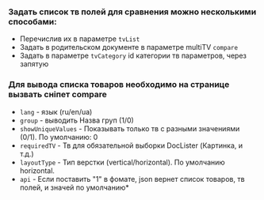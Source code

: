 ### Задать список тв полей для сравнения можно несколькими способами:

* Перечислив их в параметре ```tvList```
* Задать в родительском документе в  параметре multiTV ```compare```
* Задать в параметре ```tvCategory``` id категории тв параметров, через запятую

### Для вывода списка товаров необходимо на странице вызвать сніпет compare

* ```lang``` - язык (ru/en/ua)
* ```group``` - выводить Назва груп (1/0)
* ```showUniqueValues``` - Показывать только тв с разными значениями (0/1). По умолчанию: 0
* ```requiredTV``` - Тв для обязательной выборки DocLister (Картинка, и т.д.)
* ```layoutType``` - Тип верстки (vertical/horizontal). По умолчанию horizontal.
* ```api``` - Если поставить "1" в фомате, json вернет список товаров, тв полей, и значей по умолчанию* 